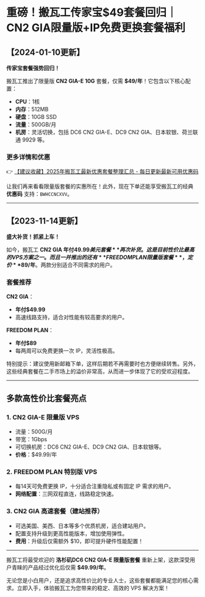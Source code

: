 # 重磅！搬瓦工传家宝$49套餐回归｜CN2 GIA限量版+IP免费更换套餐福利

## 【2024-01-10更新】

**传家宝套餐强势回归！**

搬瓦工推出了限量版 **CN2 GIA-E 10G** 套餐，仅需 **$49/年**！它包含以下核心配置：  
- **CPU**：1核  
- **内存**：512MB  
- **硬盘**：10GB SSD  
- **流量**：500GB/月  
- **机房**：灵活切换，包括 DC6 CN2 GIA-E、DC9 CN2 GIA、日本软银、荷兰联通 9929 等。  

### 更多详情和优惠
👉 [【建议收藏】2025年搬瓦工最新优惠套餐整理汇总 - 每日更新最新可用优惠码](https://bit.ly/banwagon)

让我们再来看看限量版套餐的实惠所在！此外，现在下单还能享受搬瓦工的经典 **优惠码** 支持：`BWHCCNCXVV`。

---

## 【2023-11-14更新】

**盛大补货！抓紧上车！**

如今，搬瓦工 **CN2 GIA 年付$49.99美元套餐** 再次补货。这是目前性价比最高的 VPS 方案之一。而且一并推出的还有 **FREEDOM PLAN 限量版套餐**，定价 **$89/年**。两款分别适合不同需求的用户。

### 套餐推荐
**CN2 GIA**：
- **年付$49.99**
- 高速线路支持，适合对性能有较高要求的用户。

**FREEDOM PLAN**：
- **年付$89**
- 每两周可以免费更换一次 IP，灵活性极高。

特别提示：建议使用新邮箱下单，这样后期若不再需要时也方便继续转售。另外，这些经典套餐在二手市场上的溢价非常高，从而进一步体现了它的受欢迎程度。

---

## 多款高性价比套餐亮点

### 1. CN2 GIA-E 限量版 VPS
- 流量：500G/月  
- 带宽：1Gbps  
- 可切换机房：DC6 CN2 GIA-E、DC9 CN2 GIA、日本软银等。  
- **价格**：$49.99/年  

### 2. FREEDOM PLAN 特别版 VPS
- 每14天可免费更换 IP，十分适合注重隐私或有固定 IP 需求的用户。  
- **网络配置**：三网双程直连，线路稳定快速。

### 3. CN2 GIA 高速套餐（建站推荐）
- 可选美国、美西、日本等多个优质机房，适合建站用户。  
- 配置支持升级到更高性能版本，增加使用弹性。  
- **费用**：升级后仅需额外 $10，即可提升硬件性能配置！

---

搬瓦工将最受欢迎的 **洛杉矶DC6 CN2 GIA-E 限量版套餐** 重新上架，这款深受用户青睐的产品经过优化后仅需 **$49.99/年**。

无论您是小白用户，还是追求高性价比的专业人士，这些套餐都能满足您的核心需求。立即入手，体验搬瓦工为您带来的稳定、高效的 VPS 解决方案！